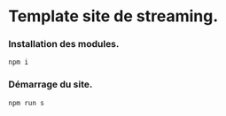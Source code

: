 # Template site de streaming.

### Installation des modules.
``npm i``

### Démarrage du site.
``npm run s``